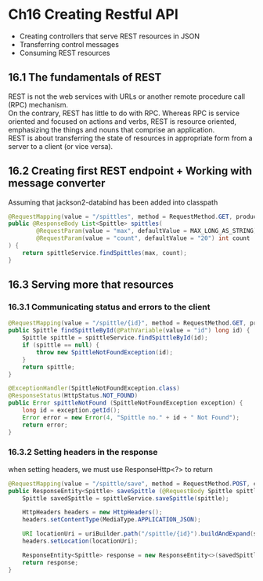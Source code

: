 # Ch16 Creating Restful API

- Creating controllers that serve REST resources in JSON
- Transferring control messages
- Consuming REST resources

## 16.1 The fundamentals of REST

REST is not the web services with URLs or another remote procedure call (RPC) mechanism.  
On the contrary, REST has little to do with RPC. Whereas RPC is service oriented and focused on actions and verbs, REST is resource oriented, emphasizing the things and nouns that comprise an application.  
REST is about transferring the state of resources in appropriate form from a server to a client (or vice versa).

## 16.2 Creating first REST endpoint + Working with message converter

Assuming that jackson2-databind has been added into classpath

```java
@RequestMapping(value = "/spittles", method = RequestMethod.GET, produces = MediaType.APPLICATION_JSON_VALUE)
public @ResponseBody List<Spittle> spittles(
        @RequestParam(value = "max", defaultValue = MAX_LONG_AS_STRING) long max,
        @RequestParam(value = "count", defaultValue = "20") int count
) {
    return spittleService.findSpittles(max, count);
}
```

## 16.3 Serving more that resources

### 16.3.1 Communicating status and errors to the client

```java
@RequestMapping(value = "/spittle/{id}", method = RequestMethod.GET, produces = MediaType.APPLICATION_JSON_VALUE)
public Spittle findSpittleById(@PathVariable(value = "id") long id) {
    Spittle spittle = spittleService.findSpittleById(id);
    if (spittle == null) {
        throw new SpittleNotFoundException(id);
    }
    return spittle;
}

@ExceptionHandler(SpittleNotFoundException.class)
@ResponseStatus(HttpStatus.NOT_FOUND)
public Error spittleNotFound (SpittleNotFoundException exception) {
    long id = exception.getId();
    Error error = new Error(4, "Spittle no." + id + " Not Found");
    return error;
}
```

### 16.3.2 Setting headers in the response

when setting headers, we must use ResponseHttp<?> to return

```java
@RequestMapping(value = "/spittle/save", method = RequestMethod.POST, consumes = MediaType.APPLICATION_JSON_VALUE)
public ResponseEntity<Spittle> saveSpittle (@RequestBody Spittle spittle, UriComponentsBuilder uriBuilder) {
    Spittle savedSpittle = spittleService.saveSpittle(spittle);

    HttpHeaders headers = new HttpHeaders();
    headers.setContentType(MediaType.APPLICATION_JSON);

    URI locationUri = uriBuilder.path("/spittle/{id}").buildAndExpand(savedSpittle.getId()).toUri();
    headers.setLocation(locationUri);

    ResponseEntity<Spittle> response = new ResponseEntity<>(savedSpittle, headers, HttpStatus.CREATED);
    return response;
}
```